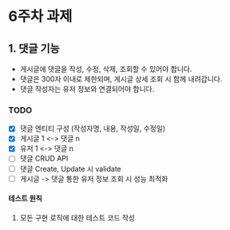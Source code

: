 # 6주차 과제

## 1. 댓글 기능

- 게시글에 댓글을 작성, 수정, 삭제, 조회할 수 있어야 합니다.
- 댓글은 300자 이내로 제한되며, 게시글 상세 조회 시 함께 내려갑니다.
- 댓글 작성자는 유저 정보와 연결되어야 합니다.


### TODO
- [x] 댓글 엔티티 구성 (작성자명, 내용, 작성일, 수정일)
- [x] 게시글 1 <-> 댓글 n 
- [x] 유저 1 <-> 댓글 n
- [ ] 댓글 CRUD API
- [ ] 댓글 Create, Update 시 validate
- [ ] 게시글 -> 댓글 통한 유저 정보 조회 시 성능 최적화

#### 테스트 원칙
1. 모든 구현 로직에 대한 테스트 코드 작성